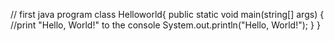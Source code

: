 // first java program
class Helloworld{
  public static void main(string[] args) {
    //print "Hello, World!" to the console
    System.out.println("Hello, World!");
  }
}
  
